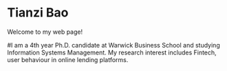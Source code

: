 # Tianzi Bao 
Welcome to my web page!


#I am a 4th year Ph.D. candidate at Warwick Business School and studying Information Systems Management. My research interest includes Fintech, user behaviour in online lending platforms. 
